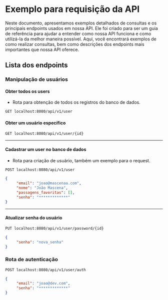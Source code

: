 # Exemplo para requisição da API

Neste documento, apresentamos exemplos detalhados de consultas e os principais endpoints usados em nossa API. Ele foi criado para ser um guia de referência para ajudar a entender como nossa API funciona e como utilizá-la da melhor maneira possível. Aqui, você encontrará exemplos de como realizar consultas, bem como descrições dos endpoints mais importantes que nossa API oferece.

## Lista dos endpoints


### Manipulação de usuários

#### Obter todos os users
- Rota para obtenção de todos os registros do banco de dados.
```bash
GET localhost:8080/api/v1/user
```

#### Obter um usuário específico 
```bash
GET localhost:8080/api/v1/user/{id}
```

------

#### Cadastrar um user no banco de dados
- Rota para criação de usuário, também um exemplo para o request.

```bash
POST localhost:8080/api/v1/user
```
```json
{
     "email": "joao@mascenaa.com",
     "nome": "João Mascena",
     "passagens_favoritas": [],
     "senha": "*************"
}
```

----

#### Atualizar senha do usuário
```bash
PUT localhost:8080/api/v1/user/password/{id}
```
```json
{
     "senha": "nova_senha"
}
```


### Rota de autenticação 
```bash
POST localhost:8080/api/v1/user/auth
```
```json
{
     "email": "joao@dev.com",
     "senha": "*************"
}
```

